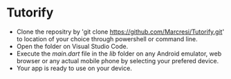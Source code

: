 # Tutorify
- Clone the repositry by 'git clone https://github.com/Marcresi/Tutorify.git' to location of your choice through powershell or command line.
- Open the folder on Visual Studio Code.
- Execute the *main.dart* file in the *lib* folder on any Android emulator, web browser or any actual mobile phone by selecting your prefered device.
- Your app is ready to use on your device.
